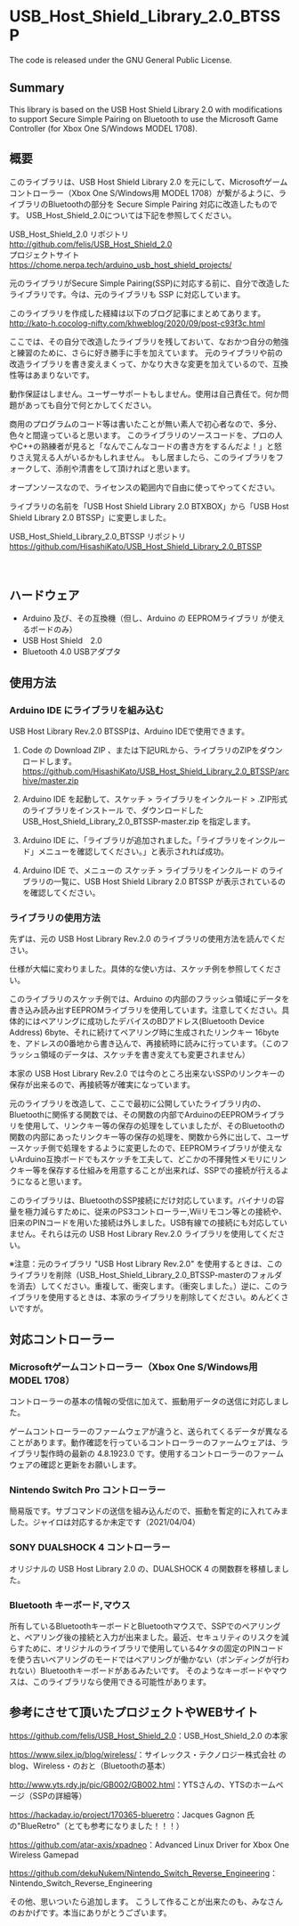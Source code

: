 # USB_Host_Shield_Library_2.0_BTSSP
The code is released under the GNU General Public License.

## Summary
This library is based on the USB Host Shield Library 2.0 with modifications to support Secure Simple Pairing on Bluetooth to use the Microsoft Game Controller (for Xbox One S/Windows MODEL 1708).

## 概要
このライブラリは、USB Host Shield Library 2.0 を元にして、Microsoftゲームコントローラー（Xbox One S/Windows用 MODEL 1708）が繋がるように、ライブラリのBluetoothの部分を Secure Simple Pairing 対応に改造したものです。
USB_Host_Shield_2.0については下記を参照してください。

USB_Host_Shield_2.0 リポジトリ  
<http://github.com/felis/USB_Host_Shield_2.0>  
プロジェクトサイト   
<https://chome.nerpa.tech/arduino_usb_host_shield_projects/>

元のライブラリがSecure Simple Pairing(SSP)に対応する前に、自分で改造したライブラリです。今は、元のライブラリも SSP に対応しています。

このライブラリを作成した経緯は以下のブログ記事にまとめてあります。  
<http://kato-h.cocolog-nifty.com/khweblog/2020/09/post-c93f3c.html>  

ここでは、その自分で改造したライブラリを残しておいて、なおかつ自分の勉強と練習のために、さらに好き勝手に手を加えています。
元のライブラリや前の改造ライブラリを書き変えまくって、かなり大きな変更を加えているので、互換性等はあまりないです。

動作保証はしません。ユーザーサポートもしません。使用は自己責任で。何か問題があっても自分で何とかしてください。

商用のプログラムのコード等は書いたことが無い素人で初心者なので、多分、色々と間違っていると思います。
このライブラリのソースコードを、プロの人やC++の熟練者が見ると「なんでこんなコードの書き方をするんだよ！」と怒りさえ覚える人がいるかもしれません。
もし居ましたら、このライブラリをフォークして、添削や清書をして頂ければと思います。

オープンソースなので、ライセンスの範囲内で自由に使ってやってください。

ライブラリの名前を「USB Host Shield Library 2.0 BTXBOX」から「USB Host Shield Library 2.0 BTSSP」に変更しました。

USB_Host_Shield_Library_2.0_BTSSP リポジトリ  
<https://github.com/HisashiKato/USB_Host_Shield_Library_2.0_BTSSP>  

　  

## ハードウェア
* Arduino 及び、その互換機（但し、Arduino の EEPROMライブラリ が使えるボードのみ）  
* USB Host Shield　2.0  
* Bluetooth 4.0 USBアダプタ

   
   

## 使用方法
### Arduino IDE にライブラリを組み込む  
USB Host Library Rev.2.0 BTSSPは、Arduino IDEで使用できます。
    
1. Code の Download ZIP 、または下記URLから、ライブラリのZIPをダウンロードします。  
<https://github.com/HisashiKato/USB_Host_Shield_Library_2.0_BTSSP/archive/master.zip>  
   
2. Arduino IDE を起動して、スケッチ > ライブラリをインクルード > .ZIP形式のライブラリをインストール で、ダウンロードした USB_Host_Shield_Library_2.0_BTSSP-master.zip を指定します。  
   
3. Arduino IDE に、「ライブラリが追加されました。「ライブラリをインクルード」メニューを確認してください。」と表示されれば成功。

4. Arduino IDE で、メニューの スケッチ > ライブラリをインクルード のライブラリの一覧に、USB Host Shield Library 2.0 BTSSP が表示されているのを確認してください。

   
   
   
### ライブラリの使用方法
先ずは、元の USB Host Library Rev.2.0 のライブラリの使用方法を読んでください。

仕様が大幅に変わりました。具体的な使い方は、スケッチ例を参照してください。

このライブラリのスケッチ例では、Arduino の内部のフラッシュ領域にデータを書き込み読み出すEEPROMライブラリを使用しています。注意してください。具体的にはペアリングに成功したデバイスのBDアドレス(Bluetooth Device Address) 6byte、それに続けてペアリング時に生成されたリンクキー 16byte を、アドレスの0番地から書き込んで、再接続時に読みに行っています。（このフラッシュ領域のデータは、スケッチを書き変えても変更されません）

本家の USB Host Library Rev.2.0 では今のところ出来ないSSPのリンクキーの保存が出来るので、再接続等が確実になっています。

元のライブラリを改造して、ここで最初に公開していたライブラリ内の、Bluetoothに関係する関数では、その関数の内部でArduinoのEEPROMライブラリを使用して、リンクキー等の保存の処理をしていましたが、そのBluetoothの関数の内部にあったリンクキー等の保存の処理を、関数から外に出して、ユーザースケッチ側で処理をするように変更したので、EEPROMライブラリが使えないArduino互換ボードでもスケッチを工夫して、どこかの不揮発性メモリにリンクキー等を保存する仕組みを用意することが出来れば、SSPでの接続が行えるようになると思います。

このライブラリは、BluetoothのSSP接続にだけ対応しています。バイナリの容量を極力減らすために、従来のPS3コントローラー,Wiiリモコン等との接続や、旧来のPINコードを用いた接続は外しました。USB有線での接続にも対応していません。それらは元の USB Host Library Rev.2.0 ライブラリを使用してください。

※注意：元のライブラリ "USB Host Library Rev.2.0" を使用するときは、このライブラリを削除（USB_Host_Shield_Library_2.0_BTSSP-masterのフォルダを消去）してください。重複して、衝突します。（衝突しました。）逆に、このライブラリを使用するときは、本家のライブラリを削除してください。めんどくさいですが。
   
   

## 対応コントローラー

### Microsoftゲームコントローラー（Xbox One S/Windows用 MODEL 1708）

コントローラーの基本の情報の受信に加えて、振動用データの送信に対応しました。

ゲームコントローラーのファームウェアが違うと、送られてくるデータが異なることがあります。動作確認を行っているコントローラーのファームウェアは、ライブラリ製作時の最新の 4.8.1923.0 です。使用するコントローラーのファームウェアの確認と更新をお願いします。

### Nintendo Switch Pro コントローラー

簡易版です。サブコマンドの送信を組み込んだので、振動を暫定的に入れてみました。ジャイロは対応するか未定です（2021/04/04）

### SONY DUALSHOCK 4 コントローラー

オリジナルの USB Host Library 2.0 の、DUALSHOCK 4 の関数群を移植しました。

### Bluetooth キーボード,マウス

所有しているBluetoothキーボードとBluetoothマウスで、SSPでのペアリングと、ペアリング後の接続と入力が出来ました。最近、セキュリティのリスクを減らすために、オリジナルのライブラリで使用している4ケタの固定のPINコードを使う古いペアリングのモードではペアリングが働かない（ボンディングが行われない）Bluetoothキーボードがあるみたいです。
そのようなキーボードやマウスは、このライブラリなら使用できる可能性があります。

## 参考にさせて頂いたプロジェクトやWEBサイト
<https://github.com/felis/USB_Host_Shield_2.0>：USB_Host_Shield_2.0 の本家

<https://www.silex.jp/blog/wireless/>：サイレックス・テクノロジー株式会社 のblog、Wireless・のおと（Bluetoothの基本）

<http://www.yts.rdy.jp/pic/GB002/GB002.html>：YTSさんの、YTSのホームページ（SSPの詳細等）

<https://hackaday.io/project/170365-blueretro>：Jacques Gagnon 氏の"BlueRetro"（とても参考になりました！！！）

<https://github.com/atar-axis/xpadneo>：Advanced Linux Driver for Xbox One Wireless Gamepad

<https://github.com/dekuNukem/Nintendo_Switch_Reverse_Engineering>：Nintendo_Switch_Reverse_Engineering

その他、思いついたら追加します。
こうして作ることが出来たのも、みなさんのおかげです。本当にありがとうございます。
